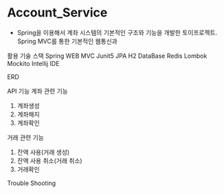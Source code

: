 # Account_Service

- Spring을 이용해서 계좌 시스템의 기본적인 구조와 기능을 개발한 토이프로젝트. Spring MVC를 통한 기본적인 웹통신과 

활용 기술 스택
Spring WEB MVC
Junit5
JPA
H2 DataBase
Redis
Lombok
Mockito
Intellij IDE 


ERD


API 기능
계좌 관련 기능
1. 계좌생성
2. 계좌해지
3. 계좌확인

거래 관련 기능
1. 잔액 사용(거래 생성)
2. 잔액 사용 취소(거래 취소)
3. 거래확인

Trouble Shooting


